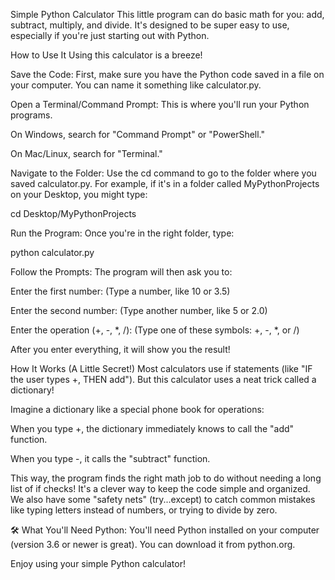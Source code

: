 Simple Python Calculator 
This little program can do basic math for you: add, subtract, multiply, and divide. It's designed to be super easy to use, especially if you're just starting out with Python.

 How to Use It
Using this calculator is a breeze!

Save the Code: First, make sure you have the Python code saved in a file on your computer. You can name it something like calculator.py.

Open a Terminal/Command Prompt: This is where you'll run your Python programs.

On Windows, search for "Command Prompt" or "PowerShell."

On Mac/Linux, search for "Terminal."

Navigate to the Folder: Use the cd command to go to the folder where you saved calculator.py. For example, if it's in a folder called MyPythonProjects on your Desktop, you might type:

cd Desktop/MyPythonProjects

Run the Program: Once you're in the right folder, type:

python calculator.py

Follow the Prompts: The program will then ask you to:

Enter the first number: (Type a number, like 10 or 3.5)

Enter the second number: (Type another number, like 5 or 2.0)

Enter the operation (+, -, *, /): (Type one of these symbols: +, -, *, or /)

After you enter everything, it will show you the result!

 How It Works (A Little Secret!)
Most calculators use if statements (like "IF the user types +, THEN add"). But this calculator uses a neat trick called a dictionary!

Imagine a dictionary like a special phone book for operations:

When you type +, the dictionary immediately knows to call the "add" function.

When you type -, it calls the "subtract" function.

This way, the program finds the right math job to do without needing a long list of if checks! It's a clever way to keep the code simple and organized. We also have some "safety nets" (try...except) to catch common mistakes like typing letters instead of numbers, or trying to divide by zero.

🛠 What You'll Need
Python: You'll need Python installed on your computer (version 3.6 or newer is great). You can download it from python.org.

Enjoy using your simple Python calculator!
